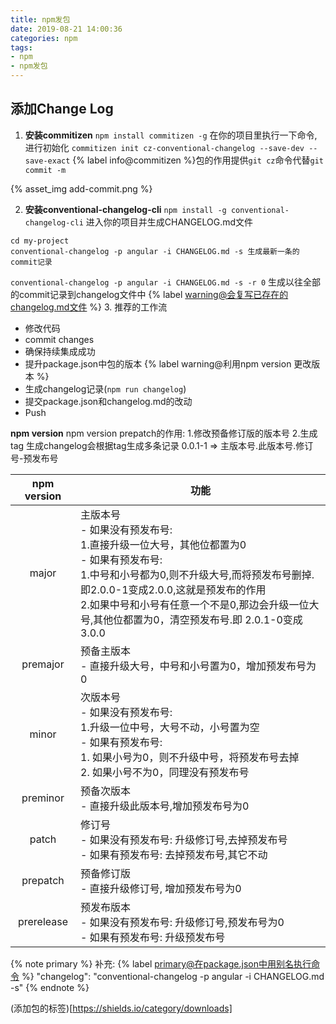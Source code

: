 ```yaml
---
title: npm发包
date: 2019-08-21 14:00:36
categories: npm
tags: 
- npm
- npm发包
---
```

## 添加Change Log
1. **安装commitizen**
`npm install commitizen -g`
在你的项目里执行一下命令,进行初始化
`commitizen init cz-conventional-changelog --save-dev --save-exact`
{% label info@commitizen %}包的作用提供`git cz`命令代替`git commit -m `

{% asset_img add-commit.png %}
<!-- more -->
2. **安装conventional-changelog-cli**
`npm install -g conventional-changelog-cli`
进入你的项目并生成CHANGELOG.md文件
```shell
cd my-project
conventional-changelog -p angular -i CHANGELOG.md -s 生成最新一条的commit记录
```
 `conventional-changelog -p angular -i CHANGELOG.md -s -r 0` 生成以往全部的commit记录到changelog文件中
 {% label warning@会复写已存在的changelog.md文件 %}
3. 推荐的工作流
 - 修改代码
 - commit changes
 - 确保持续集成成功
 - 提升package.json中包的版本 {% label warning@利用npm version 更改版本 %}
 - 生成changelog记录(`npm run changelog`)
 - 提交package.json和changelog.md的改动
 - Push
 
**npm version**
npm version prepatch的作用: 1.修改预备修订版的版本号 2.生成tag
生成changelog会根据tag生成多条记录
0.0.1-1 => 主版本号.此版本号.修订号-预发布号

 npm version | 功能 
 :-: | - 
 major | 主版本号 <br/>- 如果没有预发布号: <br/>1.直接升级一位大号，其他位都置为0<br/>- 如果有预发布号: <br/>1.中号和小号都为0,则不升级大号,而将预发布号删掉.即2.0.0-1变成2.0.0,这就是预发布的作用<br/>2.如果中号和小号有任意一个不是0,那边会升级一位大号,其他位都置为0，清空预发布号.即 2.0.1-0变成3.0.0
 premajor | 预备主版本 <br/>- 直接升级大号，中号和小号置为0，增加预发布号为0
 minor | 次版本号 <br/>- 如果没有预发布号: <br/>1.升级一位中号，大号不动，小号置为空<br/>- 如果有预发布号: <br/>1. 如果小号为0，则不升级中号，将预发布号去掉<br/>2. 如果小号不为0，同理没有预发布号
 preminor | 预备次版本 <br/>- 直接升级此版本号,增加预发布号为0
 patch | 修订号 <br/>- 如果没有预发布号: 升级修订号,去掉预发布号<br/>- 如果有预发布号: 去掉预发布号,其它不动
 prepatch | 预备修订版 <br/>- 直接升级修订号, 增加预发布号为0
 prerelease | 预发布版本 <br/>- 如果没有预发布号: 升级修订号,预发布号为0<br/>- 如果有预发布号: 升级预发布号
 
 {% note primary %}
补充:
  {% label primary@在package.json中用别名执行命令 %}
  "changelog": "conventional-changelog -p angular -i CHANGELOG.md -s"
 {% endnote %}
 
 (添加包的标签)[https://shields.io/category/downloads]

